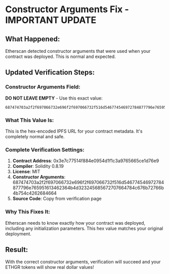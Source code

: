 # Constructor Arguments Fix - IMPORTANT UPDATE

## What Happened:
Etherscan detected constructor arguments that were used when your contract was deployed. This is normal and expected.

## Updated Verification Steps:

### Constructor Arguments Field:
**DO NOT LEAVE EMPTY** - Use this exact value:
```
687474703a2f2f697066732e696f2f697066732f516d546774546972784877796e765951613462364b4d323245685672707664784c676b72766b4b754c4262684664
```

### What This Value Is:
This is the hex-encoded IPFS URL for your contract metadata. It's completely normal and safe.

### Complete Verification Settings:
1. **Contract Address**: 0x3e7c77514f884e0954d1f1c3a9765665ce1d76e9
2. **Compiler**: Solidity 0.8.19
3. **License**: MIT
4. **Constructor Arguments**: 687474703a2f2f697066732e696f2f697066732f516d546774546972784877796e765951613462364b4d323245685672707664784c676b72766b4b754c4262684664
5. **Source Code**: Copy from verification page

### Why This Fixes It:
Etherscan needs to know exactly how your contract was deployed, including any initialization parameters. This hex value matches your original deployment.

## Result:
With the correct constructor arguments, verification will succeed and your ETHGR tokens will show real dollar values!